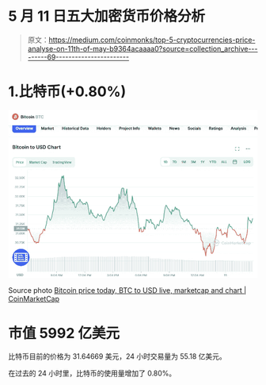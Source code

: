 # 5 月 11 日五大加密货币价格分析

> 原文：<https://medium.com/coinmonks/top-5-cryptocurrencies-price-analyse-on-11th-of-may-b9364acaaaa0?source=collection_archive---------69----------------------->

# 1.比特币(+0.80%)

![](img/61d350152e836a2ac445f0ee36909a91.png)

Source photo [Bitcoin price today, BTC to USD live, marketcap and chart | CoinMarketCap](https://coinmarketcap.com/currencies/bitcoin/)

# 市值 5992 亿美元

比特币目前的价格为 31.64669 美元，24 小时交易量为 55.18 亿美元。

在过去的 24 小时里，比特币的使用量增加了 0.80%。